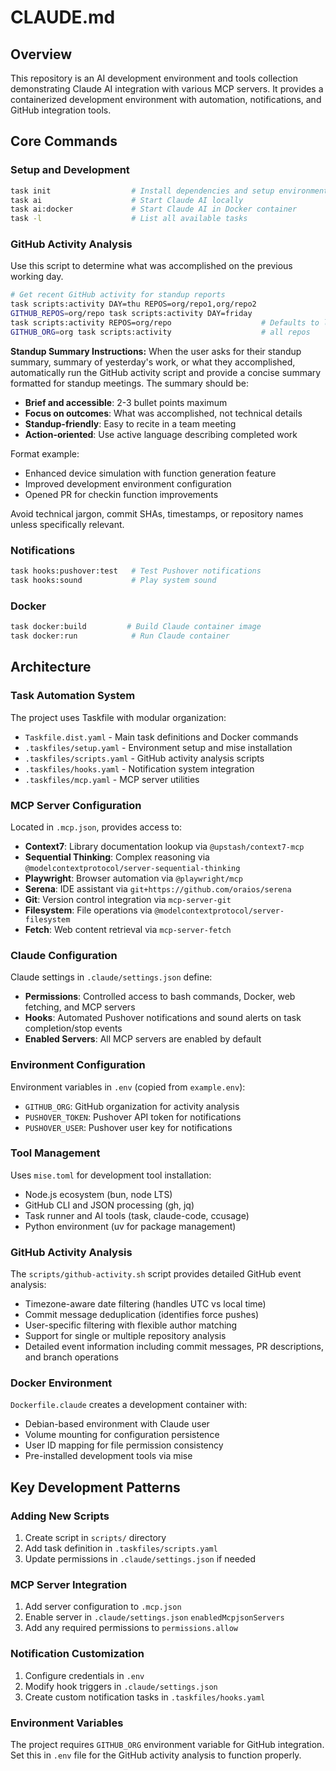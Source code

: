 # CLAUDE.md

## Overview

This repository is an AI development environment and tools collection demonstrating Claude AI integration with various MCP servers. It provides a containerized development environment with automation, notifications, and GitHub integration tools.

## Core Commands

### Setup and Development
```bash
task init                  # Install dependencies and setup environment
task ai                    # Start Claude AI locally
task ai:docker             # Start Claude AI in Docker container
task -l                    # List all available tasks
```

### GitHub Activity Analysis

Use this script to determine what was accomplished on the previous working day.

```bash
# Get recent GitHub activity for standup reports
task scripts:activity DAY=thu REPOS=org/repo1,org/repo2
GITHUB_REPOS=org/repo task scripts:activity DAY=friday
task scripts:activity REPOS=org/repo                    # Defaults to last workday
GITHUB_ORG=org task scripts:activity                    # all repos
```

**Standup Summary Instructions:**
When the user asks for their standup summary, summary of yesterday's work, or what they accomplished, automatically run the GitHub activity script and provide a concise summary formatted for standup meetings. The summary should be:

- **Brief and accessible**: 2-3 bullet points maximum
- **Focus on outcomes**: What was accomplished, not technical details
- **Standup-friendly**: Easy to recite in a team meeting
- **Action-oriented**: Use active language describing completed work

Format example:
- Enhanced device simulation with function generation feature
- Improved development environment configuration
- Opened PR for checkin function improvements

Avoid technical jargon, commit SHAs, timestamps, or repository names unless specifically relevant.

### Notifications

```bash
task hooks:pushover:test   # Test Pushover notifications
task hooks:sound           # Play system sound
```

### Docker

```bash
task docker:build         # Build Claude container image
task docker:run            # Run Claude container
```

## Architecture

### Task Automation System

The project uses Taskfile with modular organization:
- `Taskfile.dist.yaml` - Main task definitions and Docker commands
- `.taskfiles/setup.yaml` - Environment setup and mise installation
- `.taskfiles/scripts.yaml` - GitHub activity analysis scripts
- `.taskfiles/hooks.yaml` - Notification system integration
- `.taskfiles/mcp.yaml` - MCP server utilities

### MCP Server Configuration

Located in `.mcp.json`, provides access to:
- **Context7**: Library documentation lookup via `@upstash/context7-mcp`
- **Sequential Thinking**: Complex reasoning via `@modelcontextprotocol/server-sequential-thinking`
- **Playwright**: Browser automation via `@playwright/mcp`
- **Serena**: IDE assistant via `git+https://github.com/oraios/serena`
- **Git**: Version control integration via `mcp-server-git`
- **Filesystem**: File operations via `@modelcontextprotocol/server-filesystem`
- **Fetch**: Web content retrieval via `mcp-server-fetch`

### Claude Configuration

Claude settings in `.claude/settings.json` define:
- **Permissions**: Controlled access to bash commands, Docker, web fetching, and MCP servers
- **Hooks**: Automated Pushover notifications and sound alerts on task completion/stop events
- **Enabled Servers**: All MCP servers are enabled by default

### Environment Configuration

Environment variables in `.env` (copied from `example.env`):
- `GITHUB_ORG`: GitHub organization for activity analysis
- `PUSHOVER_TOKEN`: Pushover API token for notifications
- `PUSHOVER_USER`: Pushover user key for notifications

### Tool Management

Uses `mise.toml` for development tool installation:
- Node.js ecosystem (bun, node LTS)
- GitHub CLI and JSON processing (gh, jq)
- Task runner and AI tools (task, claude-code, ccusage)
- Python environment (uv for package management)

### GitHub Activity Analysis

The `scripts/github-activity.sh` script provides detailed GitHub event analysis:
- Timezone-aware date filtering (handles UTC vs local time)
- Commit message deduplication (identifies force pushes)
- User-specific filtering with flexible author matching
- Support for single or multiple repository analysis
- Detailed event information including commit messages, PR descriptions, and branch operations

### Docker Environment

`Dockerfile.claude` creates a development container with:
- Debian-based environment with Claude user
- Volume mounting for configuration persistence
- User ID mapping for file permission consistency
- Pre-installed development tools via mise

## Key Development Patterns

### Adding New Scripts

1. Create script in `scripts/` directory
2. Add task definition in `.taskfiles/scripts.yaml`
3. Update permissions in `.claude/settings.json` if needed

### MCP Server Integration

1. Add server configuration to `.mcp.json`
2. Enable server in `.claude/settings.json` `enabledMcpjsonServers`
3. Add any required permissions to `permissions.allow`

### Notification Customization

1. Configure credentials in `.env`
2. Modify hook triggers in `.claude/settings.json`
3. Create custom notification tasks in `.taskfiles/hooks.yaml`

### Environment Variables

The project requires `GITHUB_ORG` environment variable for GitHub integration. Set this in `.env` file for the GitHub activity analysis to function properly.
